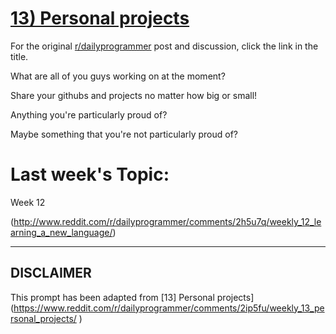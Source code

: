 # [13) Personal projects](https://www.reddit.com/r/dailyprogrammer/comments/2ip5fu/weekly_13_personal_projects/)

For the original [r/dailyprogrammer](https://www.reddit.com/r/dailyprogrammer/) post and discussion, click the link in the title.

What are all of you guys working on at the moment? 

Share your githubs and projects no matter how big or small!

Anything you're particularly proud of?

Maybe something that you're not particularly proud of?

# Last week's Topic:
Week 12

(http://www.reddit.com/r/dailyprogrammer/comments/2h5u7q/weekly_12_learning_a_new_language/)

----
## **DISCLAIMER**
This prompt has been adapted from [13] Personal projects](https://www.reddit.com/r/dailyprogrammer/comments/2ip5fu/weekly_13_personal_projects/
)
